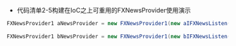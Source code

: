 

- 代码清单2-5构建在IoC之上可重用的FXNewsProvider使用演示

``` java
FXNewsProvider1 aNewsProvider = new FXNewsProvider1(new aIFXNewsListen() , new aIFXNewsPesister());
    
FXNewsProvider1 bNewsProvider = new FXNewsProvider1(new bIFXNewsListen() , new bIFXNewsPesister());
    
```